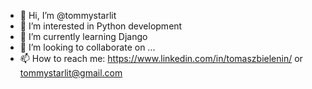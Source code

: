 - 👋 Hi, I’m @tommystarlit
- 👀 I’m interested in Python development
- 🌱 I’m currently learning Django
- 💞️ I’m looking to collaborate on ...
- 📫 How to reach me: https://www.linkedin.com/in/tomaszbielenin/ or tommystarlit@gmail.com

<!---
tommystarlit/tommystarlit is a ✨ special ✨ repository because its `README.md` (this file) appears on your GitHub profile.
You can click the Preview link to take a look at your changes.
--->
